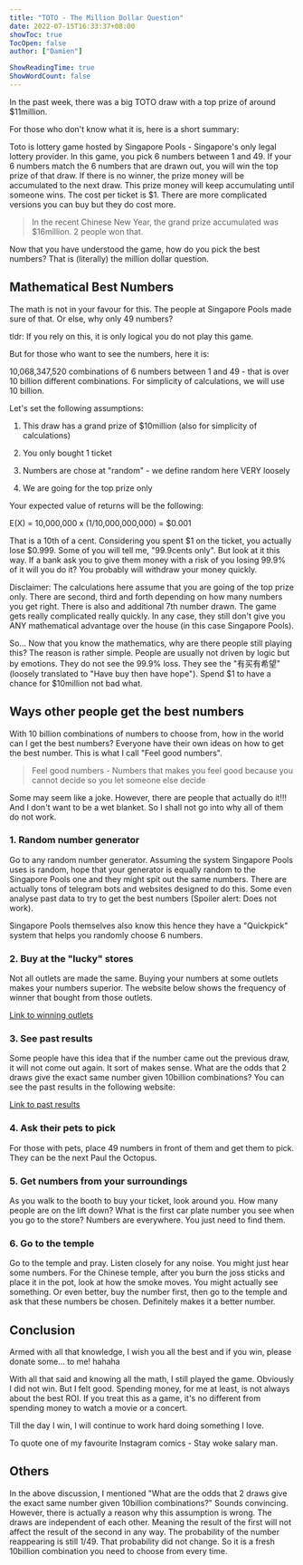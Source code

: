 ```yaml
---
title: "TOTO - The Million Dollar Question"
date: 2022-07-15T16:33:37+08:00
showToc: true
TocOpen: false
author: ["Damien"]

ShowReadingTime: true
ShowWordCount: false
---
```


In the past week, there was a big TOTO draw with a top prize of around $11million.

For those who don't know what it is, here is a short summary:

Toto is lottery game hosted by Singapore Pools - Singapore's only legal lottery provider. In this game, you pick 6 numbers between 1 and 49. If your 6 numbers match the 6 numbers that are drawn out, you will win the top prize of that draw. If there is no winner, the prize money will be accumulated to the next draw. This prize money will keep accumulating until someone wins. The cost per ticket is $1. There are more complicated versions you can buy but they do cost more.

> In the recent Chinese New Year, the grand prize accumulated was $16million. 2 people won that.

Now that you have understood the game, how do you pick the best numbers? That is (literally) the million dollar question.

## Mathematical Best Numbers

The math is not in your favour for this. The people at Singapore Pools made sure of that. Or else, why only 49 numbers?

tldr: If you rely on this, it is only logical you do not play this game.

But for those who want to see the numbers, here it is:

10,068,347,520 combinations of 6 numbers between 1 and 49 - that is over 10 billion different combinations. For simplicity of calculations, we will use 10 billion.

Let's set the following assumptions:

1. This draw has a grand prize of $10million (also for simplicity of calculations)

2. You only bought 1 ticket

3. Numbers are chose at "random" - we define random here VERY loosely

4. We are going for the top prize only

Your expected value of returns will be the following:

E(X) = 10,000,000 x (1/10,000,000,000) = $0.001

That is a 10th of a cent. Considering you spent $1 on the ticket, you actually lose $0.999. Some of you will tell me, "99.9cents only". But look at it this way. If a bank ask you to give them money with a risk of you losing 99.9% of it will you do it? You probably will withdraw your money quickly.

Disclaimer: The calculations here assume that you are going of the top prize only. There are second, third and forth depending on how many numbers you get right. There is also and additional 7th number drawn. The game gets really complicated really quickly. In any case, they still don't give you ANY mathematical advantage over the house (in this case Singapore Pools).

So... Now that you know the mathematics, why are there people still playing this? The reason is rather simple. People are usually not driven by logic but by emotions. They do not see the 99.9% loss. They see the "有买有希望" (loosely translated to "Have buy then have hope"). Spend $1 to have a chance for $10million not bad what.

## Ways other people get the best numbers

With 10 billion combinations of numbers to choose from, how in the world can I get the best numbers? Everyone have their own ideas on how to get the best number. This is what I call "Feel good numbers".

> Feel good numbers - Numbers that makes you feel good because you cannot decide so you let someone else decide

Some may seem like a joke. However, there are people that actually do it!!! And I don't want to be a wet blanket. So I shall not go into why all of them do not work.

### 1. Random number generator

Go to any random number generator. Assuming the system Singapore Pools uses is random, hope that your generator is equally random to the Singapore Pools one and they might spit out the same numbers. There are actually tons of telegram bots and websites designed to do this. Some even analyse past data to try to get the best numbers (Spoiler alert: Does not work).

Singapore Pools themselves also know this hence they have a "Quickpick" system that helps you randomly choose 6 numbers.

### 2. Buy at the "lucky" stores

Not all outlets are made the same. Buying your numbers at some outlets makes your numbers superior. The website below shows the frequency of winner that bought from those outlets.

[Link to winning outlets](https://www.singaporepools.com.sg/en/product/Pages/toto_wo.aspx)

### 3. See past results

Some people have this idea that if the number came out the previous draw, it will not come out again. It sort of makes sense. What are the odds that 2 draws give the exact same number given 10billion combinations? You can see the past results in the following website:

[Link to past results](https://en.lottolyzer.com/history/singapore/toto)

### 4. Ask their pets to pick

For those with pets, place 49 numbers in front of them and get them to pick. They can be the next Paul the Octopus.

### 5. Get numbers from your surroundings

As you walk to the booth to buy your ticket, look around you. How many people are on the lift down? What is the first car plate number you see when you go to the store? Numbers are everywhere. You just need to find them.

### 6. Go to the temple

Go to the temple and pray. Listen closely for any noise. You might just hear some numbers. For the Chinese temple, after you burn the joss sticks and place it in the pot, look at how the smoke moves. You might actually see something. Or even better, buy the number first, then go to the temple and ask that these numbers be chosen. Definitely makes it a better number.

## Conclusion

Armed with all that knowledge, I wish you all the best and if you win, please donate some... to me! hahaha

With all that said and knowing all the math, I still played the game. Obviously I did not win. But I felt good. Spending money, for me at least, is not always about the best ROI. If you treat this as a game, it's no different from spending money to watch a movie or a concert.

Till the day I win, I will continue to work hard doing something I love.

To quote one of my favourite Instagram comics - Stay woke salary man.

## Others

In the above discussion, I mentioned "What are the odds that 2 draws give the exact same number given 10billion combinations?" Sounds convincing. However, there is actually a reason why this assumption is wrong. The draws are independent of each other. Meaning the result of the first will not affect the result of the second in any way. The probability of the number reappearing is still 1/49. That probability did not change. So it is a fresh 10billion combination you need to choose from every time.
